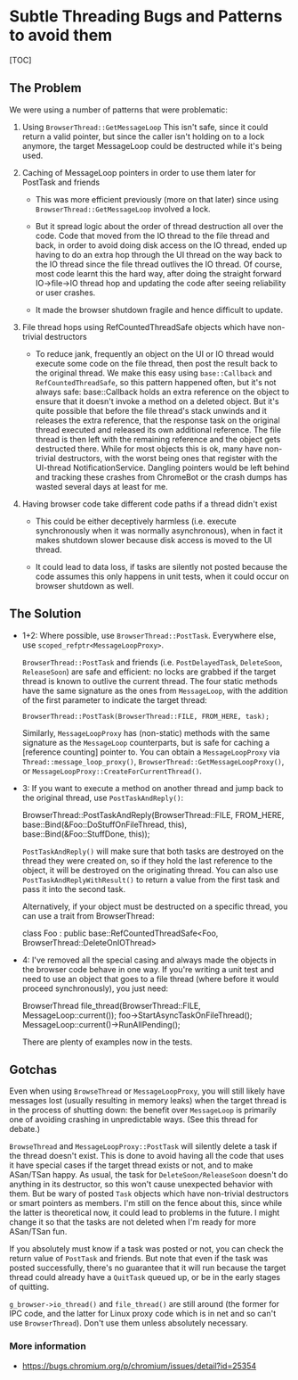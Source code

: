 # Subtle Threading Bugs and Patterns to avoid them

[TOC]

## The Problem
We were using a number of patterns that were problematic:

1. Using `BrowserThread::GetMessageLoop` This isn't safe, since it could return
   a valid pointer, but since the caller isn't holding on to a lock anymore, the
   target MessageLoop could be destructed while it's being used.
   
1. Caching of MessageLoop pointers in order to use them later for PostTask and friends

   * This was more efficient previously (more on that later) since using
     `BrowserThread::GetMessageLoop` involved a lock.
   
   * But it spread logic about the order of thread destruction all over the
     code.  Code that moved from the IO thread to the file thread and back, in
     order to avoid doing disk access on the IO thread, ended up having to do an
     extra hop through the UI thread on the way back to the IO thread since the
     file thread outlives the IO thread.  Of course, most code learnt this the
     hard way, after doing the straight forward IO->file->IO thread hop and
     updating the code after seeing reliability or user crashes.

   * It made the browser shutdown fragile and hence difficult to update.
   
1. File thread hops using RefCountedThreadSafe objects which have non-trivial
   destructors

   * To reduce jank, frequently an object on the UI or IO thread would execute
     some code on the file thread, then post the result back to the original
     thread.  We make this easy using `base::Callback` and
     `RefCountedThreadSafe`, so this pattern happened often, but it's not always
     safe: base::Callback holds an extra reference on the object to ensure that
     it doesn't invoke a method on a deleted object.  But it's quite possible
     that before the file thread's stack unwinds and it releases the extra
     reference, that the response task on the original thread executed and
     released its own additional reference.  The file thread is then left with
     the remaining reference and the object gets destructed there.  While for
     most objects this is ok, many have non-trivial destructors, with the worst
     being ones that register with the UI-thread NotificationService.  Dangling
     pointers would be left behind and tracking these crashes from ChromeBot or
     the crash dumps has wasted several days at least for me.

1. Having browser code take different code paths if a thread didn't exist

   * This could be either deceptively harmless (i.e. execute synchronously when
     it was normally asynchronous), when in fact it makes shutdown slower
     because disk access is moved to the UI thread.
 
   * It could lead to data loss, if tasks are silently not posted because the
     code assumes this only happens in unit tests, when it could occur on
     browser shutdown as well.

## The Solution

* 1+2: Where possible, use `BrowserThread::PostTask`. Everywhere else, use
  `scoped_refptr<MessageLoopProxy>`.

  `BrowserThread::PostTask` and friends (i.e. `PostDelayedTask`, `DeleteSoon`,
  `ReleaseSoon`) are safe and efficient: no locks are grabbed if the target
  thread is known to outlive the current thread.  The four static methods have
  the same signature as the ones from `MessageLoop`, with the addition of the
  first parameter to indicate the target thread:

    `BrowserThread::PostTask(BrowserThread::FILE, FROM_HERE, task);`

  Similarly, `MessageLoopProxy` has (non-static) methods with the same signature
  as the `MessageLoop` counterparts, but is safe for caching a [reference
  counting] pointer to. You can obtain a `MessageLoopProxy` via
  `Thread::message_loop_proxy()`, `BrowserThread::GetMessageLoopProxy()`, or
  `MessageLoopProxy::CreateForCurrentThread()`.

* 3: If you want to execute a method on another thread and jump back to the
  original thread, use `PostTaskAndReply()`:

    BrowserThread::PostTaskAndReply(BrowserThread::FILE, FROM_HERE,
                                    base::Bind(&Foo::DoStuffOnFileThread, this),
                                    base::Bind(&Foo::StuffDone, this));

  `PostTaskAndReply()` will make sure that both tasks are destroyed on the
  thread they were created on, so if they hold the last reference to the object,
  it will be destroyed on the originating thread. You can also use
  `PostTaskAndReplyWithResult()` to return a value from the first task and pass
  it into the second task.
  
  Alternatively, if your object must be destructed on a specific thread, you can
  use a trait from BrowserThread:

    class Foo : public base::RefCountedThreadSafe<Foo, BrowserThread::DeleteOnIOThread>

* 4: I've removed all the special casing and always made the objects in the
  browser code behave in one way.  If you're writing a unit test and need to use
  an object that goes to a file thread (where before it would proceed
  synchronously), you just need:

    BrowserThread file_thread(BrowserThread::FILE, MessageLoop::current());
    foo->StartAsyncTaskOnFileThread();
    MessageLoop::current()->RunAllPending();

  There are plenty of examples now in the tests.

## Gotchas
Even when using `BrowseThread` or `MessageLoopProxy`, you will still likely have
messages lost (usually resulting in memory leaks) when the target thread is in
the process of shutting down: the benefit over `MessageLoop` is primarily one of
avoiding crashing in unpredictable ways. (See this thread for debate.)

`BrowseThread` and `MessageLoopProxy::PostTask` will silently delete a task if
the thread doesn't exist.  This is done to avoid having all the code that uses
it have special cases if the target thread exists or not, and to make ASan/TSan
happy.  As usual, the task for `DeleteSoon/ReleaseSoon` doesn't do anything in
its destructor, so this won't cause unexpected behavior with them.  But be wary
of posted `Task` objects which have non-trivial destructors or smart pointers as
members.  I'm still on the fence about this, since while the latter is
theoretical now, it could lead to problems in the future.  I might change it so
that the tasks are not deleted when I'm ready for more ASan/TSan fun.

If you absolutely must know if a task was posted or not, you can check the
return value of `PostTask` and friends.  But note that even if the task was
posted successfully, there's no guarantee that it will run because the target
thread could already have a `QuitTask` queued up, or be in the early stages of
quitting.

`g_browser->io_thread()` and `file_thread()` are still around (the former for
IPC code, and the latter for Linux proxy code which is in net and so can't use
`BrowserThread`).  Don't use them unless absolutely necessary.


### More information

* https://bugs.chromium.org/p/chromium/issues/detail?id=25354

